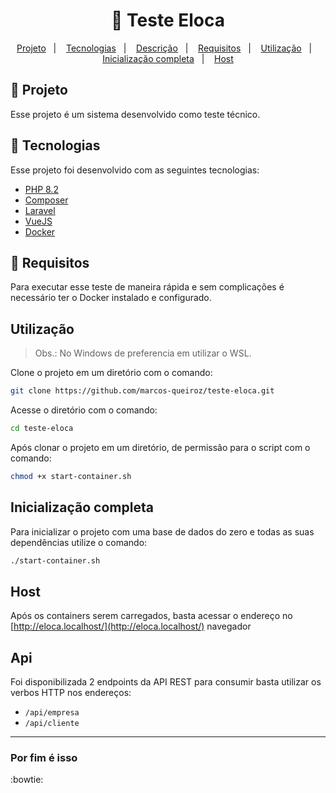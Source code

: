 <h1 align="center">
  🔭 Teste Eloca
</h1>

<p align="center">
  <a href="#-projeto">Projeto</a>&nbsp;&nbsp;&nbsp;|&nbsp;&nbsp;&nbsp;
  <a href="#-tecnologias">Tecnologias</a>&nbsp;&nbsp;&nbsp;|&nbsp;&nbsp;&nbsp;
  <a href="#-descrição">Descrição</a>&nbsp;&nbsp;&nbsp;|&nbsp;&nbsp;&nbsp;
  <a href="#-requisitos">Requisitos</a>&nbsp;&nbsp;&nbsp;|&nbsp;&nbsp;&nbsp;
  <a href="#-utilização">Utilização</a>&nbsp;&nbsp;&nbsp;|&nbsp;&nbsp;&nbsp;
  <a href="#-inicialização-completa">Inicialização completa</a>&nbsp;&nbsp;&nbsp;|&nbsp;&nbsp;&nbsp;
  <a href="#-host">Host</a>
</p>

## 📌 Projeto

Esse projeto é um sistema desenvolvido como teste técnico.

## 🚀 Tecnologias

Esse projeto foi desenvolvido com as seguintes tecnologias:

- [PHP 8.2](https://php.net/)
- [Composer](https://getcomposer.org)
- [Laravel](https://laravel.com/)
- [VueJS](https://vuejs.org/)
- [Docker](https://docker.com)

## 📌 Requisitos

Para executar esse teste de maneira rápida e sem complicações é necessário ter o Docker instalado e configurado.

## Utilização

> Obs.: No Windows de preferencia em utilizar o WSL.

Clone o projeto em um diretório com o comando:

```bash
git clone https://github.com/marcos-queiroz/teste-eloca.git
```

Acesse o diretório com o comando:

```bash
cd teste-eloca
```

Após clonar o projeto em um diretório, de permissão para o script com o comando:

```bash
chmod +x start-container.sh
```

## Inicialização completa

Para inicializar o projeto com uma base de dados do zero e todas as suas dependências utilize o comando:

```bash
./start-container.sh
```

## Host

Após os containers serem carregados, basta acessar o endereço no [http://eloca.localhost/](http://eloca.localhost/) navegador

## Api

Foi disponibilizada 2 endpoints da API REST para consumir basta utilizar os verbos HTTP nos endereços:

- `/api/empresa`
- `/api/cliente`

----
### Por fim é isso

:bowtie:
